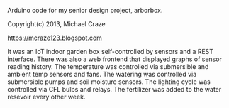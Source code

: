 Arduino code for my senior design project, arborbox.

Copyright(c) 2013, Michael Craze

https://mcraze123.blogspot.com

It was an IoT indoor garden box self-controlled by sensors and a REST interface.
There was also a web frontend that displayed graphs of sensor reading history.
The temperature was controlled via submersible and ambient temp sensors and fans.
The watering was controlled via submersible pumps and soil moisture sensors.
The lighting cycle was controlled via CFL bulbs and relays.
The fertilizer was added to the water resevoir every other week.
